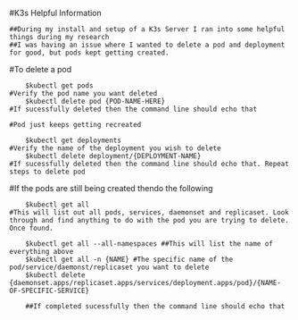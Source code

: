 #K3s Helpful Information

	##During my install and setup of a K3s Server I ran into some helpful things during my research
	##I was having an issue where I wanted to delete a pod and deployment for good, but pods kept getting created. 
	
#To delete a pod
	
		$kubectl get pods
	#Verify the pod name you want deleted
		$kubectl delete pod {POD-NAME-HERE}
	#If sucessfully deleted then the command line should echo that
	
	#Pod just keeps getting recreated
	
		$kubectl get deployments
	#Verify the name of the deployment you wish to delete
		$kubectl delete deployment/{DEPLOYMENT-NAME}
	#If sucessfully deleted then the command line should echo that. Repeat steps to delete pod
	
#If the pods are still being created thendo the following

		$kubectl get all
	#This will list out all pods, services, daemonset and replicaset. Look through and find anything to do with the pod you are trying to delete. Once found.
	
		$kubectl get all --all-namespaces ##This will list the name of everything above
		$kubectl get all -n {NAME} #The specific name of the pod/service/daemonst/replicaset you want to delete
		$kubectl delete {daemonset.apps/replicaset.apps/services/deployment.apps/pod}/{NAME-OF-SPECIFIC-SERVICE} 
		
		##If completed sucessfully then the command line should echo that 
		